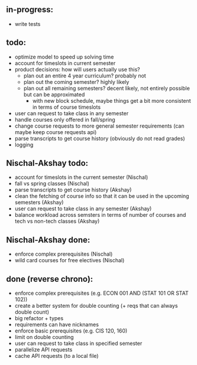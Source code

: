 ## in-progress:
- write tests

## todo:
- optimize model to speed up solving time
- account for timeslots in current semester
- product decisions: how will users actually use this?
    - plan out an entire 4 year curriculum? probably not
    - plan out the coming semester? highly likely
    - plan out all remaining semesters? decent likely, not entirely possible but can be approximated
        - with new block schedule, maybe things get a bit more consistent in terms of course timeslots
- user can request to take class in any semester
- handle courses only offered in fall/spring
- change course requests to more general semester requirements (can maybe keep course requests api)
- parse transcripts to get course history (obviously do not read grades)
- logging

## Nischal-Akshay todo:
- account for timeslots in the current semester (Nischal)
- fall vs spring classes (Nischal)
- parse transcripts to get course history (Akshay)
- clean the fetching of course info so that it can be used in the upcoming semesters (Akshay)
- user can request to take class in any semester (Akshay)
- balance workload across semsters in terms of number of courses and tech vs non-tech classes (Akshay)

## Nischal-Akshay done:
- enforce complex prerequisites (Nischal)
- wild card courses for free electives (Nischal)

## done (reverse chrono):
- enforce complex prerequisites (e.g. ECON 001 AND (STAT 101 OR STAT 102))
- create a better system for double counting (+ reqs that can always double count)
- big refactor + types
- requirements can have nicknames
- enforce basic prerequisites (e.g. CIS 120, 160)
- limit on double counting
- user can request to take class in specified semester
- parallelize API requests
- cache API requests (to a local file)
